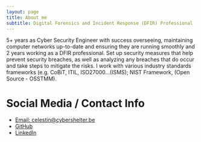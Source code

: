 ```yaml
---
layout: page
title: About me
subtitle: Digital Forensics and Incident Response (DFIR) Professional
---
```


5+ years as Cyber Security Engineer with success overseeing, maintaining computer networks up-to-date and ensuring they are running smoothly and 2 years working as a DFIR professional. Set up security measures that help prevent security breaches, as well as analyzing any breaches that do occur and take steps to mitigate the risks. I work with various industry standards frameworks (e.g. CoBiT, ITIL, ISO27000…(ISMS); NIST Framework, (Open Source - OSSTMM).

# Social Media / Contact Info
* [Email: celestin@cybershelter.be](mailto:celestin@cybershelter.be)
* [GitHub](https://github.com/c3lestin)
* [LinkedIn](https://www.linkedin.com/in/cybershelter)
